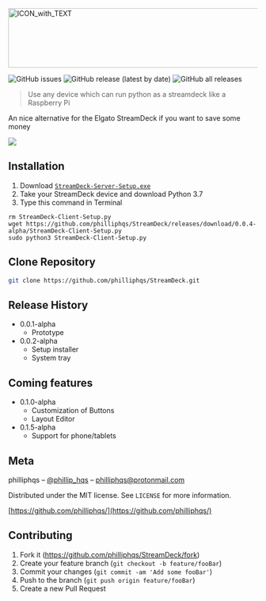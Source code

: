 <img src="https://raw.githubusercontent.com/philliphqs/StreamDeck/main/Project/ICON_with_TEXT_compressed.png" alt="ICON_with_TEXT" width="670" height="120">

![GitHub issues](https://img.shields.io/github/issues/philliphqs/StreamDeck?style=flat-square)
![GitHub release (latest by date)](https://img.shields.io/github/v/release/philliphqs/StreamDeck?style=flat-square)
![GitHub all releases](https://img.shields.io/github/downloads/philliphqs/StreamDeck/total?style=flat-square)

> Use any device which can run python as a streamdeck like a Raspberry Pi

An nice alternative for the Elgato StreamDeck if you want to save some money

![](https://media.discordapp.net/attachments/761721971129843712/874049796338483290/unknown.png?width=782&height=440)


## Installation

  1. Download [``StreamDeck-Server-Setup.exe``](https://github.com/philliphqs/)
  2. Take your StreamDeck device and download Python 3.7
  3. Type this command in Terminal 
```
rm StreamDeck-Client-Setup.py
wget https://github.com/philliphqs/StreamDeck/releases/download/0.0.4-alpha/StreamDeck-Client-Setup.py
sudo python3 StreamDeck-Client-Setup.py
```
## Clone Repository

```sh
git clone https://github.com/philliphqs/StreamDeck.git
```

## Release History

* 0.0.1-alpha
    * Prototype
* 0.0.2-alpha
    * Setup installer
    * System tray

## Coming features
* 0.1.0-alpha
    * Customization of Buttons
    * Layout Editor
* 0.1.5-alpha
    * Support for phone/tablets

## Meta

philliphqs – [@phillip_hqs](https://twitter.com/philliphqs) – [philliphqs@protonmail.com](mailto:philliphqs@protonmail.com)

Distributed under the MIT license. See ``LICENSE`` for more information.

[https://github.com/philliphqs/](https://github.com/philliphqs/)

## Contributing

1. Fork it (<https://github.com/philliphqs/StreamDeck/fork>)
2. Create your feature branch (`git checkout -b feature/fooBar`)
3. Commit your changes (`git commit -am 'Add some fooBar'`)
4. Push to the branch (`git push origin feature/fooBar`)
5. Create a new Pull Request
